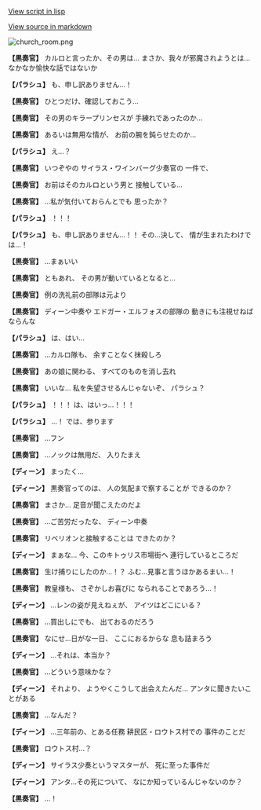 [View script in lisp](../scripts/1720502.txt)

[View source in markdown](1720502.md)

![church_room.png](../images/backgrounds/church_room.png)

**【黒奏官】**
カルロと言ったか、その男は…
まさか、我々が邪魔されようとは…
なかなか愉快な話ではないか

**【パラシュ】**
も、申し訳ありません…！

**【黒奏官】**
ひとつだけ、確認しておこう…

**【黒奏官】**
その男のキラープリンセスが
手練れであったのか…

**【黒奏官】**
あるいは無用な情が、
お前の腕を鈍らせたのか…

**【パラシュ】**
え…？

**【黒奏官】**
いつぞやの
サイラス・ワインバーグ少奏官の
一件で、

**【黒奏官】**
お前はそのカルロという男と
接触している…

**【黒奏官】**
…私が気付いておらんとでも
思ったか？

**【パラシュ】**
！！！

**【パラシュ】**
も、申し訳ありません…！！
その…決して、
情が生まれたわけでは…！

**【黒奏官】**
…まぁいい

**【黒奏官】**
ともあれ、
その男が動いているとなると…

**【黒奏官】**
例の洗礼前の部隊は元より

**【黒奏官】**
ディーン中奏や
エドガー・エルフォスの部隊の
動きにも注視せねばならんな

**【パラシュ】**
は、はい…

**【黒奏官】**
…カルロ隊も、
余すことなく抹殺しろ

**【黒奏官】**
あの娘に関わる、
すべてのものを消し去れ

**【黒奏官】**
いいな…
私を失望させるんじゃないぞ、
パラシュ？

**【パラシュ】**
！！！
は、はいっ…！！！

**【パラシュ】**
…！
では、参ります

**【黒奏官】**
…フン

**【黒奏官】**
…ノックは無用だ、
入りたまえ

**【ディーン】**
まったく…

**【ディーン】**
黒奏官ってのは、
人の気配まで察することが
できるのか？

**【黒奏官】**
まさか…
足音が聞こえたのだよ

**【黒奏官】**
…ご苦労だったな、
ディーン中奏

**【黒奏官】**
リベリオンと接触することは
できたのか？

**【ディーン】**
まぁな…
今、このキトゥリス市場街へ
連行しているところだ

**【黒奏官】**
生け捕りにしたのか…！？
ふむ…見事と言うほかあるまい…！

**【黒奏官】**
教皇様も、
さぞかしお喜びに
なられることであろう…！

**【ディーン】**
…レンの姿が見えねぇが、
アイツはどこにいる？

**【黒奏官】**
…買出しにでも、
出ておるのだろう

**【黒奏官】**
なにせ…日がな一日、
ここにおるからな
息も詰まろう

**【ディーン】**
…それは、本当か？

**【黒奏官】**
…どういう意味かな？

**【ディーン】**
それより、
ようやくこうして出会えたんだ…
アンタに聞きたいことがある

**【黒奏官】**
…なんだ？

**【ディーン】**
…三年前の、とある任務
耕民区・ロウトス村での
事件のことだ

**【黒奏官】**
ロウトス村…？

**【ディーン】**
サイラス少奏というマスターが、
死に至った事件だ

**【ディーン】**
アンタ…その死について、
なにか知っているんじゃないのか？

**【黒奏官】**
…！